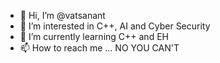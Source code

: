 - 👋 Hi, I’m @vatsanant
- 👀 I’m interested in C++, AI and Cyber Security
- 🌱 I’m currently learning C++ and EH
- 📫 How to reach me ... NO YOU CAN'T

<!---
vatsanant/vatsanant is a ✨ special ✨ repository because its `README.md` (this file) appears on your GitHub profile.
You can click the Preview link to take a look at your changes.
--->
